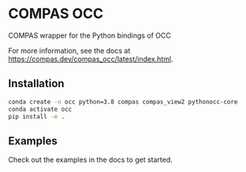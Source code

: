 # COMPAS OCC

COMPAS wrapper for the Python bindings of OCC

For more information, see the docs at <https://compas.dev/compas_occ/latest/index.html>.

## Installation

```bash
conda create -n occ python=3.8 compas compas_view2 pythonocc-core
conda activate occ
pip install -e .
```

## Examples

Check out the examples in the docs to get started.
